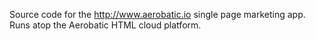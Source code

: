 Source code for the http://www.aerobatic.io single page marketing app. Runs atop the Aerobatic HTML cloud platform.
